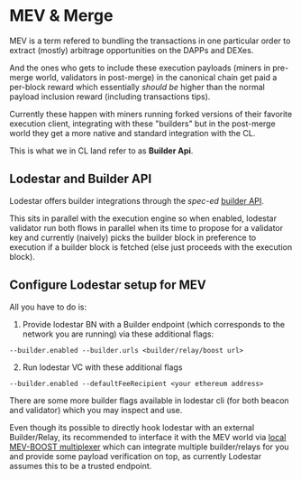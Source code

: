 # MEV & Merge

MEV is a term refered to bundling the transactions in one particular order to extract (mostly) arbitrage opportunities on the DAPPs and DEXes. 

And the ones who gets to include these execution payloads (miners in pre-merge world, validators in post-merge) in the canonical chain get paid a per-block reward which essentially *should be* higher than the normal payload inclusion reward (including transactions tips).

Currently these happen with miners running forked versions of their favorite execution client, integrating with these "builders" but in the post-merge world they get a more native and standard integration with the CL.

This is what we in CL land refer to as **Builder Api**.

## Lodestar and Builder API

Lodestar offers builder integrations through the *spec-ed* [builder API](https://ethereum.github.io/builder-specs/#/Builder). 

This sits in parallel with the execution engine so when enabled, lodestar validator run both flows in parallel when its time to propose for a validator key and currently (naively) picks the builder block in preference to execution if a builder block is fetched (else just proceeds with the execution block). 

## Configure Lodestar setup for MEV

All you have to do is:

1. Provide lodestar BN with a Builder endpoint (which corresponds to the network you are running) via these additional flags:
```shell
--builder.enabled --builder.urls <builder/relay/boost url>
```

2. Run lodestar VC with these additional flags
```shell
--builder.enabled --defaultFeeRecipient <your ethereum address>
```

There are some more builder flags available in lodestar cli (for both beacon and validator) which you may inspect and use.

Even though its possible to directly hook lodestar with an external Builder/Relay, its recommended to interface it with the MEV world via [local MEV-BOOST multiplexer](https://github.com/flashbots/mev-boost) which can integrate multiple builder/relays for you and provide some payload verification on top, as currently Lodestar assumes this to be a trusted endpoint.
